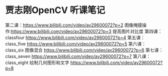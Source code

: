 #  贾志刚OpenCV 听课笔记

第二课：https://www.bilibili.com/video/av29600072?p=2
图像掩膜操作:https://www.bilibili.com/video/av29600072?p=3 提高图片对比度
第四课：classfour https://www.bilibili.com/video/av29600072?p=4
第五课：class_five https://www.bilibili.com/video/av29600072?p=5
第六课：class_six 图像混合  https://www.bilibili.com/video/av29600072?p=6
第七课：class_seven        https://www.bilibili.com/video/av29600072?p=7
第八课：class_eight  绘制几何图形和文字 https://www.bilibili.com/video/av29600072?p=8
